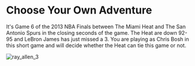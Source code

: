 # Choose Your Own Adventure
It's Game 6 of the 2013 NBA Finals between The Miami Heat and The San Antonio Spurs in the closing seconds of the game. The Heat are down 92-95 and LeBron James has just missed a 3. You are playing as Chris Bosh in this short game and will decide whether the Heat can tie this game or not.

![ray_allen_3](https://user-images.githubusercontent.com/41396365/107647663-66521580-6c49-11eb-8aa3-a477659b76af.jpeg)

